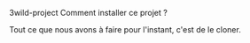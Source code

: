 3wild-project
Comment installer ce projet ?

Tout ce que nous avons à faire pour l'instant, c'est de le cloner.
